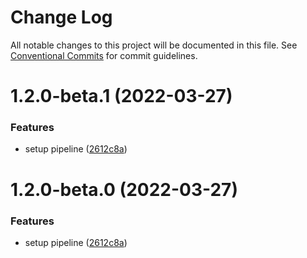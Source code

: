 # Change Log

All notable changes to this project will be documented in this file.
See [Conventional Commits](https://conventionalcommits.org) for commit guidelines.

# 1.2.0-beta.1 (2022-03-27)


### Features

* setup pipeline ([2612c8a](https://github.com/Karthikmani345/lerna-monorepo/commit/2612c8a36c8b2cd97b75218bc6b94805012e366f))





# 1.2.0-beta.0 (2022-03-27)


### Features

* setup pipeline ([2612c8a](https://github.com/Karthikmani345/lerna-monorepo/commit/2612c8a36c8b2cd97b75218bc6b94805012e366f))
